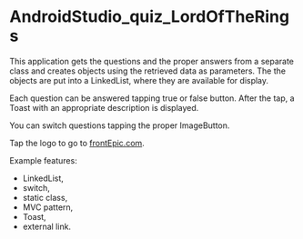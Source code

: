 # AndroidStudio_quiz_LordOfTheRings

This application gets the questions and the proper answers from a separate class and creates objects using the retrieved data as parameters. The the objects are put into a LinkedList, where they are available for display.

Each question can be answered tapping true or false button. After the tap, a Toast with an appropriate description is displayed.

You can switch questions tapping the proper ImageButton.

Tap the logo to go to [frontEpic.com](https://www.frontepic.com).

Example features:
- LinkedList,
- switch,
- static class,
- MVC pattern,
- Toast,
- external link.
